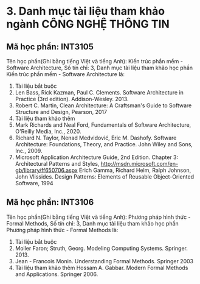 # 3. Danh mục tài liệu tham khảo ngành CÔNG NGHỆ THÔNG TIN
## Mã học phần: INT3105
Tên học phần(Ghi bằng tiếng Việt và tiếng Anh): Kiến trúc phần mềm - Software Architecture, Số tín chỉ: 3, Danh mục tài liệu tham khảo học phần Kiến trúc phần mềm - Software Architecture là:
1. Tài liệu bắt buộc
1. Len Bass, Rick Kazman, Paul C. Clements. Software Architecture in Practice (3rd edition). Addison-Wesley. 2013.
2. Robert C. Martin, Clean Architecture: A Craftsman's Guide to Software Structure and Design, Pearson, 2017
2. Tài liệu tham khảo thêm
1. Mark Richards and Neal Ford, Fundamentals of Software Architecture, O'Reilly Media, Inc., 2020.
2. Richard N. Taylor, Nenad Medvidović, Eric M. Dashofy. Software Architecture: Foundations, Theory, and Practice. John Wiley and Sons, Inc., 2009.
3. Microsoft Application Architecture Guide, 2nd Edition. Chapter 3: Architectural Patterns and Styles, http://msdn.microsoft.com/en-gb/library/ff650706.aspx
Erich Gamma, Richard Helm, Ralph Johnson, John Vlissides. Design Patterns: Elements of Reusable Object-Oriented Software, 1994
## Mã học phần: INT3106
Tên học phần(Ghi bằng tiếng Việt và tiếng Anh): Phương pháp hình thức - Formal Methods, Số tín chỉ: 3, Danh mục tài liệu tham khảo học phần Phương pháp hình thức - Formal Methods là:
1. Tài liệu bắt buộc
1. Moller Faron; Struth, Georg. Modeling Computing Systems. Springer. 2013.
2. Jean - Francois Monin. Understanding Formal Methods. Springer 2003
2. Tài liệu tham khảo thêm
Hossam A. Gabbar. Modern Formal Methods and Applications. Springer 2006.
